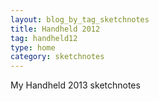 ```yaml
---
layout: blog_by_tag_sketchnotes
title: Handheld 2012
tag: handheld12
type: home
category: sketchnotes
---
```


My Handheld 2013 sketchnotes